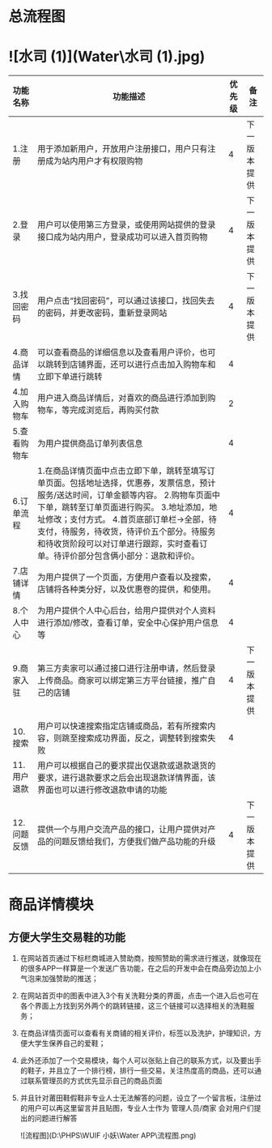 # 总流程图

# ![水司 (1)](Water\水司 (1).jpg)

| **功能名称** | **功能描述**                                                 | **优先级** | **备注**     |
| ------------ | ------------------------------------------------------------ | ---------- | ------------ |
| 1.注册       | 用于添加新用户，开放用户注册接口，用户只有注册成为站内用户才有权限购物 | 4          | 下一版本提供 |
| 2.登录       | 用户可以使用第三方登录，或使用网站提供的登录接口成为站内用户，登录成功可以进入首页购物 | 4          | 下一版本提供 |
| 3.找回密码   | 用户点击“找回密码”，可以通过该接口，找回失去的密码，并更改密码，重新登录网站 | 4          | 下一版本提供 |
| 4.商品详情   | 可以查看商品的详细信息以及查看用户评价，也可以跳转到店铺界面，还可以进行点击加入购物车和立即下单进行跳转 | 4          |              |
| 4.加入购物车 | 用户进入商品详情后，对喜欢的商品进行添加到购物车，等完成浏览后，再购买付款 | 2          |              |
| 5.查看购物车 | 为用户提供商品订单列表信息                                   | 4          |              |
| 6.订单流程   | 1.在商品详情页面中点击立即下单，跳转至填写订单页面。包括地址选择，优惠券，发票信息，预计服务/送达时间，订单金额等内容。   2.购物车页面中下单，跳转至订单页面进行购买。   3.地址添加，地址修改；支付方式。   4.首页底部订单栏->全部，待支付，待服务，待收货，待评价五个部分。待服务和待收货阶段可以对订单进行跟踪，实时查看订单。待评价部分包含俩小部分：退款和评价。 | 4          |              |
| 7.店铺详情   | 为用户提供了一个页面，方便用户查看以及搜索，店铺将各种类分好，以及优惠卷的提供，和使用。 | 4          |              |
| 8.个人中心   | 为用户提供个人中心后台，给用户提供对个人资料进行添加/修改，查看订单，安全中心保护用户信息等 | 4          |              |
| 9.商家入驻   | 第三方卖家可以通过接口进行注册申请，然后登录上传商品。商家可以绑定第三方平台链接，推广自己的店铺 | 4          | 下一版本提供 |
| 10. 搜索     | 用户可以快速搜索指定店铺或商品，若有所搜索内容，则跳至搜索成功界面，反之，调整转到搜索失败 | 4          |              |
| 11. 用户退款 | 用户可以根据自己的要求提出仅退款或退款退货的要求，进行退款要求之后会出现退款详情界面，该界面也可以进行修改退款申请的功能 |            |              |
| 12. 问题反馈 | 提供一个与用户交流产品的接口，让用户提供对产品的问题反馈给我们，方便我们做产品功能的升级 | 4          | 下一版本提供 |

# 商品详情模块

## 方便大学生交易鞋的功能

1. 在网站首页通过下标栏商城进入赞助商，按照赞助的需求进行推送，就像现在的很多APP一样算是一个发送广告功能，在之后的开发中会在商品旁边加上小气泡来加强赞助的推送；

2. 在网站首页中的图表中进入3个有关洗鞋分类的界面，点击一个进入后也可在各个界面上方找到另外两个的跳转链接，这三个链接可以选择相关的洗鞋服务；

3. 在商品详情页面可以查看有关商铺的相关评价，标签以及洗护，护理知识，方便大学生保养自己的爱鞋；

4. 此外还添加了一个交易模块，每个人可以张贴上自己的联系方式，以及要出手的鞋子，并且立了一个排行榜，排行一些交易，关注热度高的商品，还可以通过联系管理员的方式优先显示自己的商品页面

5. 并且针对莆田鞋假鞋非专业人士无法解答的问题，设立了一个留言板，注册过的用户可以再这里留言并且贴图，专业人士作为 管理人员/商家 会对用户们提出的问题进行解答

   ![流程图](D:\PHPS\WUIF 小妖\Water APP\流程图.png)
